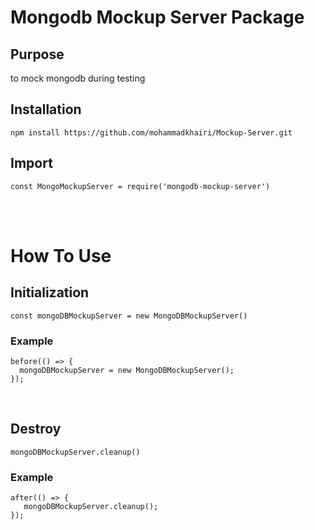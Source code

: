 # Mongodb Mockup Server Package

## Purpose
to mock mongodb during testing

## Installation
``npm install https://github.com/mohammadkhairi/Mockup-Server.git``

## Import
`` const MongoMockupServer = require('mongodb-mockup-server') ``


<br /><br />

# How To Use

## Initialization
``const mongoDBMockupServer = new MongoDBMockupServer()``

### Example
```
before(() => {
  mongoDBMockupServer = new MongoDBMockupServer();
});
```

<br />

## Destroy
``mongoDBMockupServer.cleanup()``

### Example
```
after(() => {
   mongoDBMockupServer.cleanup();
});
```

